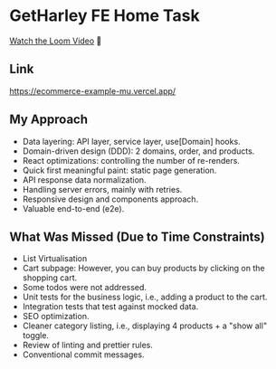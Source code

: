 # GetHarley FE Home Task

[Watch the Loom Video](https://www.loom.com/share/7f0986ed022a4185b2d6ebe438f9b452) 🎥

## Link

https://ecommerce-example-mu.vercel.app/

## My Approach

-   Data layering: API layer, service layer, use[Domain] hooks.
-   Domain-driven design (DDD): 2 domains, order, and products.
-   React optimizations: controlling the number of re-renders.
-   Quick first meaningful paint: static page generation.
-   API response data normalization.
-   Handling server errors, mainly with retries.
-   Responsive design and components approach.
-   Valuable end-to-end (e2e).

## What Was Missed (Due to Time Constraints)
- List Virtualisation
-   Cart subpage: However, you can buy products by clicking on the shopping cart.
-   Some todos were not addressed.
-   Unit tests for the business logic, i.e., adding a product to the cart.
-   Integration tests that test against mocked data.
-   SEO optimization.
-   Cleaner category listing, i.e., displaying 4 products + a "show all" toggle.
-   Review of linting and prettier rules.
-   Conventional commit messages.
